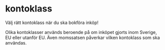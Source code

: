 # kontoklass

Välj rätt kontoklass när du ska bokföra inköp!

Olika kontoklasser används beroende på om inköpet gjorts inom Sverige, EU eller utanför EU. Även momssatsen påverkar vilken kontoklass som ska användas.